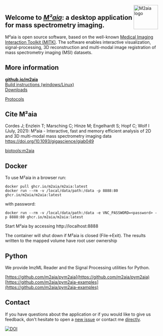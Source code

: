 <a href="https://m2aia.de/">
  <img src="https://github.com/jtfcordes/M2aia/raw/master/Applications/M2aiaWorkbench/icons/icon.png" alt="M2aia logo" title="M2aia" align="right" height="80" />
</a>

## Welcome to *[M²aia][m2aia]*: a desktop application for mass spectrometry imaging.

M²aia is open source software, based on the well-known [Medical Imaging Interaction Toolkit (MITK)](https://mitk.org/). The software enables interactive visualization, signal-processing, 3D reconstruction and multi-modal image registration of mass spectrometry imaging (MSI) datasets.


## More information ##

**[github.io/m2aia][m2aia]**<br>
[Build instructions (windows/Linux)][m2aia-build] <br>
[Downloads][download]<br>

[Protocols][m2aia]<br>

## Cite M²aia ##

Cordes J; Enzlein T; Marsching C; Hinze M; Engelhardt S; Hopf C; Wolf I (July, 2021): M²aia - Interactive, fast and memory efficient analysis of 2D and 3D multi-modal mass spectrometry imaging data https://doi.org/10.1093/gigascience/giab049

[biotools:m2aia][biotools-m2aia]

## Docker ##

To use M²aia in a browser run:

```docker pull ghcr.io/m2aia/m2aia:latest```<br>
```docker run --rm -v /local/data/path:/data -p 8888:80 ghcr.io/m2aia/m2aia:latest```

with password:

```docker run --rm -v /local/data/path:/data -e VNC_PASSWORD=<password> -p 8888:80 ghcr.io/m2aia/m2aia:latest```

Start M²aia by accessing http://localhost:8888

The container will shut down if M²aia is closed (File->Exit).
The results written to the mapped volume have root user ownership


## Python ##

We provide ImzML Reader and the Signal Processing utilities for Python.

[https://github.com/m2aia/pym2aia](https://github.com/m2aia/pym2aia)<br>
[https://github.com/m2aia/pym2aia-examples](https://github.com/m2aia/pym2aia-examples)


## Contact ##
If you have questions about the application or if you would like to give us feedback, don't hesitate to open a [new issue][contribute] or contact me [directly](mailto:j.cordes@hs-mannheim.de).


[![DOI](https://zenodo.org/badge/314852965.svg)](https://zenodo.org/badge/latestdoi/314852965)

[logo]: https://github.com/jtfcordes/M2aia/raw/master/Applications/M2aiaWorkbench/icons/icon.png
[mitk]: http://mitk.org
[m2aia-build]: https://m2aia.de/development.html
[m2aia]: http://m2aia.de
[itk]: https://itk.org
[vtk]: https://vtk.org
[mitk-usermanual]: http://docs.mitk.org/nightly/UserManualPortal.html
[biotools-m2aia]: https://bio.tools/m2aia
[scicrunch-m2aia]: https://scicrunch.org/resolver/RRID:SCR_019324

[download]: https://m2aia.de
[contribute]: https://github.com/jtfcordes/M2aia/issues
[cmake]: https://www.cmake.org


